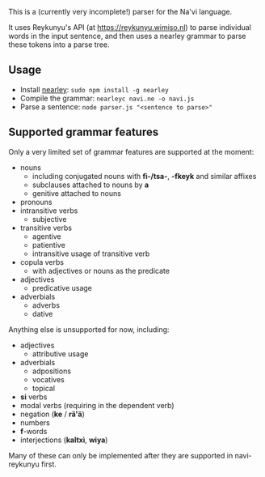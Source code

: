 This is a (currently very incomplete!) parser for the Na'vi language.

It uses Reykunyu's API (at https://reykunyu.wimiso.nl) to parse individual words in the input sentence, and then uses a nearley grammar to parse these tokens into a parse tree.

## Usage

* Install [nearley](https://github.com/kach/nearley): `sudo npm install -g nearley`
* Compile the grammar: `nearleyc navi.ne -o navi.js`
* Parse a sentence: `node parser.js "<sentence to parse>"`

## Supported grammar features

Only a very limited set of grammar features are supported at the moment:

* nouns
    * including conjugated nouns with **fì-/tsa-**, **-fkeyk** and similar affixes
    * subclauses attached to nouns by **a**
    * genitive attached to nouns
* pronouns
* intransitive verbs
    * subjective
* transitive verbs
    * agentive
    * patientive
    * intransitive usage of transitive verb
* copula verbs
    * with adjectives or nouns as the predicate
* adjectives
    * predicative usage
* adverbials
    * adverbs
    * dative

Anything else is unsupported for now, including:

* adjectives
    * attributive usage
* adverbials
    * adpositions
    * vocatives
    * topical
* **si** verbs
* modal verbs (requiring **<iv>** in the dependent verb)
* negation (**ke** / **rä'ä**)
* numbers
* **f**-words
* interjections (**kaltxì**, **wiya**)

Many of these can only be implemented after they are supported in navi-reykunyu first.

